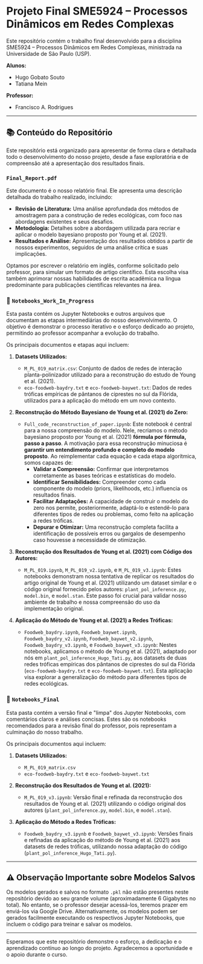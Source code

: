 # Projeto Final SME5924 – Processos Dinâmicos em Redes Complexas

Este repositório contém o trabalho final desenvolvido para a disciplina SME5924 – Processos Dinâmicos em Redes Complexas, ministrada na Universidade de São Paulo (USP).

**Alunos:**
*   Hugo Gobato Souto
*   Tatiana Mein

**Professor:**
*   Francisco A. Rodrigues

---

## 📚 Conteúdo do Repositório

Este repositório está organizado para apresentar de forma clara e detalhada todo o desenvolvimento do nosso projeto, desde a fase exploratória e de compreensão até a apresentação dos resultados finais.

### `Final_Report.pdf`

Este documento é o nosso relatório final. Ele apresenta uma descrição detalhada do trabalho realizado, incluindo:

*   **Revisão de Literatura:** Uma análise aprofundada dos métodos de amostragem para a construção de redes ecológicas, com foco nas abordagens existentes e seus desafios.
*   **Metodologia:** Detalhes sobre a abordagem utilizada para recriar e aplicar o modelo bayesiano proposto por Young et al. (2021).
*   **Resultados e Análise:** Apresentação dos resultados obtidos a partir de nossos experimentos, seguidos de uma análise crítica e suas implicações.

Optamos por escrever o relatório em inglês, conforme solicitado pelo professor, para simular um formato de artigo científico. Esta escolha visa também aprimorar nossas habilidades de escrita acadêmica na língua predominante para publicações científicas relevantes na área.

### 📁 `Notebooks_Work_In_Progress`

Esta pasta contém os Jupyter Notebooks e outros arquivos que documentam as etapas intermediárias do nosso desenvolvimento. O objetivo é demonstrar o processo iterativo e o esforço dedicado ao projeto, permitindo ao professor acompanhar a evolução do trabalho.

Os principais documentos e etapas aqui incluem:

1.  **Datasets Utilizados:**
    *   `M_PL_019_matrix.csv`: Conjunto de dados de redes de interação planta-polinizador utilizado para a reconstrução do estudo de Young et al. (2021).
    *   `eco-foodweb-baydry.txt` e `eco-foodweb-baywet.txt`: Dados de redes tróficas empíricas de pântanos de ciprestes no sul da Flórida, utilizados para a aplicação do método em um novo contexto.

2.  **Reconstrução do Método Bayesiano de Young et al. (2021) do Zero:**
    *   `Full_code_reconstruction_of_paper.ipynb`: Este notebook é central para a nossa compreensão do modelo. Nele, recriamos o método bayesiano proposto por Young et al. (2021) **fórmula por fórmula, passo a passo**. A motivação para essa reconstrução minuciosa é **garantir um entendimento profundo e completo do modelo proposto**. Ao reimplementar cada equação e cada etapa algorítmica, somos capazes de:
        *   **Validar a Compreensão:** Confirmar que interpretamos corretamente as bases teóricas e estatísticas do modelo.
        *   **Identificar Sensibilidades:** Compreender como cada componente do modelo (priors, likelihoods, etc.) influencia os resultados finais.
        *   **Facilitar Adaptações:** A capacidade de construir o modelo do zero nos permite, posteriormente, adaptá-lo e estendê-lo para diferentes tipos de redes ou problemas, como feito na aplicação a redes tróficas.
        *   **Depurar e Otimizar:** Uma reconstrução completa facilita a identificação de possíveis erros ou gargalos de desempenho caso houvesse a necessidade de otimização.

3.  **Reconstrução dos Resultados de Young et al. (2021) com Código dos Autores:**
    *   `M_PL_019.ipynb`, `M_PL_019_v2.ipynb`, e `M_PL_019_v3.ipynb`: Estes notebooks demonstram nossa tentativa de replicar os resultados do artigo original de Young et al. (2021) utilizando um dataset similar e o código original fornecido pelos autores: `plant_pol_inference.py`, `model.bin`, e `model.stan`. Este passo foi crucial para validar nosso ambiente de trabalho e nossa compreensão do uso da implementação original.

4.  **Aplicação do Método de Young et al. (2021) a Redes Tróficas:**
    *   `Foodweb_baydry.ipynb`, `Foodweb_baywet.ipynb`, `Foodweb_baydry_v2.ipynb`, `Foodweb_baywet_v2.ipynb`, `Foodweb_baydry_v3.ipynb`, e `Foodweb_baywet_v3.ipynb`: Nestes notebooks, aplicamos o método de Young et al. (2021), adaptado por nós em `plant_pol_inference_Hugo_Tati.py`, aos datasets de duas redes tróficas empíricas dos pântanos de ciprestes do sul da Flórida (`eco-foodweb-baydry.txt` e `eco-foodweb-baywet.txt`). Esta aplicação visa explorar a generalização do método para diferentes tipos de redes ecológicas.

### 📁 `Notebooks_Final`

Esta pasta contém a versão final e "limpa" dos Jupyter Notebooks, com comentários claros e análises concisas. Estes são os notebooks recomendados para a revisão final do professor, pois representam a culminação do nosso trabalho.

Os principais documentos aqui incluem:

1.  **Datasets Utilizados:**
    *   `M_PL_019_matrix.csv`
    *   `eco-foodweb-baydry.txt` e `eco-foodweb-baywet.txt`

2.  **Reconstrução dos Resultados de Young et al. (2021):**
    *   `M_PL_019_v3.ipynb`: Versão final e refinada da reconstrução dos resultados de Young et al. (2021) utilizando o código original dos autores (`plant_pol_inference.py`, `model.bin`, e `model.stan`).

3.  **Aplicação do Método a Redes Tróficas:**
    *   `Foodweb_baydry_v3.ipynb` e `Foodweb_baywet_v3.ipynb`: Versões finais e refinadas da aplicação do método de Young et al. (2021) aos datasets de redes tróficas, utilizando nossa adaptação do código (`plant_pol_inference_Hugo_Tati.py`).

---

## ⚠️ Observação Importante sobre Modelos Salvos

Os modelos gerados e salvos no formato `.pkl` não estão presentes neste repositório devido ao seu grande volume (aproximadamente 6 Gigabytes no total). No entanto, se o professor desejar acessá-los, teremos prazer em enviá-los via Google Drive. Alternativamente, os modelos podem ser gerados facilmente executando os respectivos Jupyter Notebooks, que incluem o código para treinar e salvar os modelos.

---

Esperamos que este repositório demonstre o esforço, a dedicação e o aprendizado contínuo ao longo do projeto. Agradecemos a oportunidade e o apoio durante o curso.
